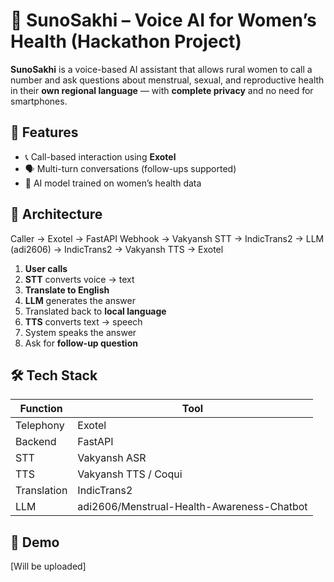 # 🌸 SunoSakhi – Voice AI for Women’s Health (Hackathon Project)

**SunoSakhi** is a voice-based AI assistant that allows rural women to call a number and ask questions about menstrual, sexual, and reproductive health in their **own regional language** — with **complete privacy** and no need for smartphones.

## 📱 Features

- 📞 Call-based interaction using **Exotel**
- 🗣️ Multi-turn conversations (follow-ups supported)
- 🧠 AI model trained on women’s health data

## 🧱 Architecture

Caller → Exotel → FastAPI Webhook →
Vakyansh STT → IndicTrans2 →
LLM (adi2606) → IndicTrans2 →
Vakyansh TTS → Exotel
1. **User calls** 
2. **STT** converts voice → text
3. **Translate to English**
4. **LLM** generates the answer
5. Translated back to **local language**
6. **TTS** converts text → speech
7. System speaks the answer
8. Ask for **follow-up question**

## 🛠️ Tech Stack

| Function | Tool |
|----------|------|
| Telephony | Exotel |
| Backend | FastAPI |
| STT | Vakyansh ASR |
| TTS | Vakyansh TTS / Coqui |
| Translation | IndicTrans2 |
| LLM | adi2606/Menstrual-Health-Awareness-Chatbot |

## 📸 Demo

[Will be uploaded]

